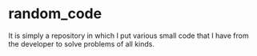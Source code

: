 # random_code
It is simply a repository in which I put various small code that I have from the developer to solve problems of all kinds.
